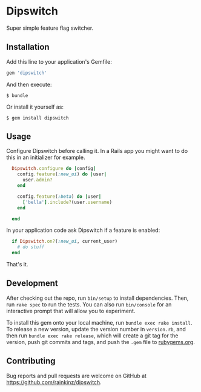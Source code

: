 # Dipswitch

Super simple feature flag switcher.

## Installation

Add this line to your application's Gemfile:

```ruby
gem 'dipswitch'
```

And then execute:

    $ bundle

Or install it yourself as:

    $ gem install dipswitch

## Usage

Configure Dipswitch before calling it. In a Rails app you might want to do this
in an initializer for example.

```ruby
  Dipswitch.configure do |config|
    config.feature(:new_ui) do |user|
      user.admin?
    end

    config.feature(:beta) do |user|
      ['bella'].include?(user.username)
    end

  end
```

In your application code ask Dipswitch if a feature is enabled:

```ruby
  if Dipswitch.on?(:new_ui, current_user)
    # do stuff
  end
```

That's it.

## Development

After checking out the repo, run `bin/setup` to install dependencies. Then, run `rake spec` to run the tests. You can also run `bin/console` for an interactive prompt that will allow you to experiment.

To install this gem onto your local machine, run `bundle exec rake install`. To release a new version, update the version number in `version.rb`, and then run `bundle exec rake release`, which will create a git tag for the version, push git commits and tags, and push the `.gem` file to [rubygems.org](https://rubygems.org).

## Contributing

Bug reports and pull requests are welcome on GitHub at https://github.com/rainkinz/dipswitch.


